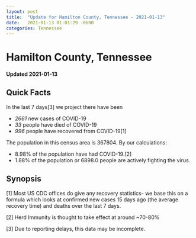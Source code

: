 ```yaml
---
layout: post
title:  "Update for Hamilton County, Tennessee - 2021-01-13"
date:   2021-01-13 01:01:29 -0600
categories: Tennessee
---
```


# Hamilton County, Tennessee
#### Updated 2021-01-13

## Quick Facts

In the last 7 days[3] we project there have been
- *2661* new cases of COVID-19
- *33* people have died of COVID-19
- *996* people have recovered from COVID-19[1]

The population in this census area is 367804. By our calculations:
- 8.98% of the population have had COVID-19.[2]
- 1.88% of the population or 6898.0 people are actively fighting the virus.

## Synopsis




[1] Most US CDC offices do give any recovery statistics- we base this on a formula which looks at confirmed new cases
15 days ago (the average recovery time) and deaths over the last 7 days.

[2] Herd Immunity is thought to take effect at around ~70-80%

[3] Due to reporting delays, this data may be incomplete.
 
    